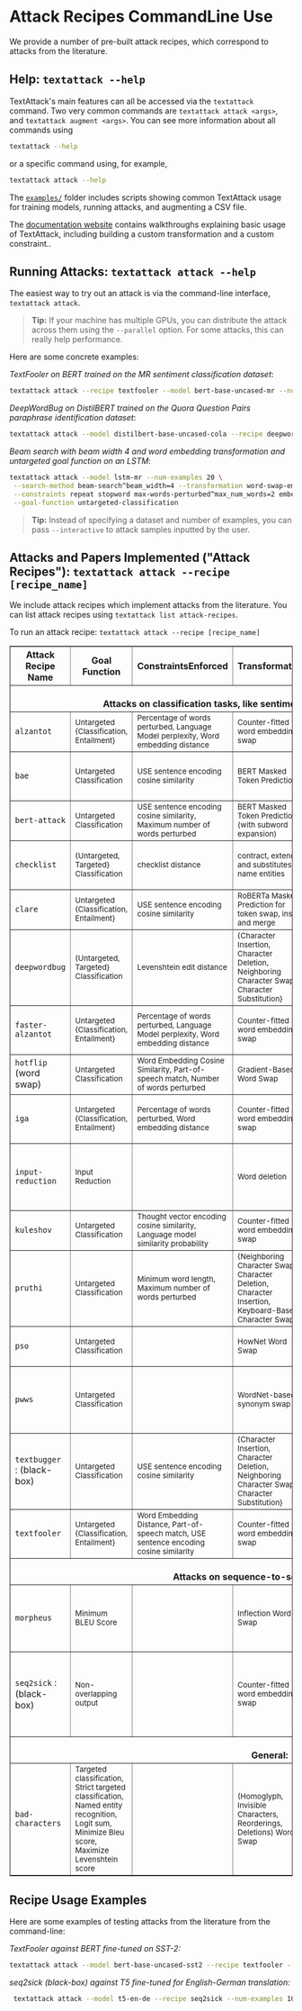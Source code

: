# Attack Recipes CommandLine Use

We provide a number of pre-built attack recipes, which correspond to attacks from the literature.

## Help: `textattack --help`

TextAttack's main features can all be accessed via the `textattack` command. Two very
common commands are `textattack attack <args>`, and `textattack augment <args>`. You can see more
information about all commands using

```bash
textattack --help
```

or a specific command using, for example,

```bash
textattack attack --help
```

The [`examples/`](https://github.com/QData/TextAttack/tree/master/examples) folder includes scripts showing common TextAttack usage for training models, running attacks, and augmenting a CSV file.

The [documentation website](https://textattack.readthedocs.io/en/latest) contains walkthroughs explaining basic usage of TextAttack, including building a custom transformation and a custom constraint..

## Running Attacks: `textattack attack --help`

The easiest way to try out an attack is via the command-line interface, `textattack attack`.

> **Tip:** If your machine has multiple GPUs, you can distribute the attack across them using the `--parallel` option. For some attacks, this can really help performance.

Here are some concrete examples:

_TextFooler on BERT trained on the MR sentiment classification dataset_:

```bash
textattack attack --recipe textfooler --model bert-base-uncased-mr --num-examples 100
```

_DeepWordBug on DistilBERT trained on the Quora Question Pairs paraphrase identification dataset_:

```bash
textattack attack --model distilbert-base-uncased-cola --recipe deepwordbug --num-examples 100
```

_Beam search with beam width 4 and word embedding transformation and untargeted goal function on an LSTM_:

```bash
textattack attack --model lstm-mr --num-examples 20 \
 --search-method beam-search^beam_width=4 --transformation word-swap-embedding \
 --constraints repeat stopword max-words-perturbed^max_num_words=2 embedding^min_cos_sim=0.8 part-of-speech \
 --goal-function untargeted-classification
```

> **Tip:** Instead of specifying a dataset and number of examples, you can pass `--interactive` to attack samples inputted by the user.

## Attacks and Papers Implemented ("Attack Recipes"): `textattack attack --recipe [recipe_name]`

We include attack recipes which implement attacks from the literature. You can list attack recipes using `textattack list attack-recipes`.

To run an attack recipe: `textattack attack --recipe [recipe_name]`

<table  style="width:100%" border="1">
<thead>
<tr class="header">
<th><strong>Attack Recipe Name</strong></th>
<th><strong>Goal Function</strong></th>
<th><strong>ConstraintsEnforced</strong></th>
<th><strong>Transformation</strong></th>
<th><strong>Search Method</strong></th>
<th><strong>Main Idea</strong></th>
</tr>
</thead>
<tbody>
  <tr><td style="text-align: center;" colspan="6"><strong><br>Attacks on classification tasks, like sentiment classification and entailment:<br></strong></td></tr>

<tr>
<td><code>alzantot</code>  <span class="citation" data-cites="Alzantot2018GeneratingNL Jia2019CertifiedRT"></span></td>
<td><sub>Untargeted {Classification, Entailment}</sub></td>
<td><sub>Percentage of words perturbed, Language Model perplexity, Word embedding distance</sub></td>
<td><sub>Counter-fitted word embedding swap</sub></td>
<td><sub>Genetic Algorithm</sub></td>
<td ><sub>from <a href="https://arxiv.org/abs/1804.07998">Generating Natural Language Adversarial Examples" (Alzantot et al., 2018)</a></sub></td>
</tr>
<tr>
<td><code>bae</code> <span class="citation" data-cites="garg2020bae"></span></td>
<td><sub>Untargeted Classification</sub></td>
<td><sub>USE sentence encoding cosine similarity</sub></td>
<td><sub>BERT Masked Token Prediction</sub></td>
<td><sub>Greedy-WIR</sub></td>
<td ><sub>BERT masked language model transformation attack from <a href="https://arxiv.org/abs/2004.01970">"BAE: BERT-based Adversarial Examples for Text Classification" (Garg & Ramakrishnan, 2019)</a>. </td>
</tr>
<tr>
<td><code>bert-attack</code> <span class="citation" data-cites="li2020bertattack"></span></td>
<td><sub>Untargeted Classification</td>
<td><sub>USE sentence encoding cosine similarity, Maximum number of words perturbed</td>
<td><sub>BERT Masked Token Prediction (with subword expansion)</td>
<td><sub>Greedy-WIR</sub></td>
<td ><sub> <a href="https://arxiv.org/abs/2004.09984">"BERT-ATTACK: Adversarial Attack Against BERT Using BERT" (Li et al., 2020)</a></sub></td>
</tr>
<tr>
<td><code>checklist</code> <span class="citation" data-cites="Gao2018BlackBoxGO"></span></td>
<td><sub>{Untargeted, Targeted} Classification</sub></td>
<td><sub>checklist distance</sub></td>
<td><sub>contract, extend, and substitutes name entities</sub></td>
<td><sub>Greedy-WIR</sub></td>
<td ><sub>Invariance testing implemented in CheckList. <a href="https://arxiv.org/abs/2005.04118">"Beyond Accuracy: Behavioral Testing of NLP models with CheckList" (Ribeiro et al., 2020)</a></sub></td>
</tr>
<tr>
<td> <code>clare</code> <span class="citation" data-cites="Alzantot2018GeneratingNL Jia2019CertifiedRT"></span></td>
<td><sub>Untargeted {Classification, Entailment}</sub></td>
<td><sub>USE sentence encoding cosine similarity</sub></td>
<td><sub>RoBERTa Masked Prediction for token swap, insert and merge</sub></td>
<td><sub>Greedy</sub></td>
<td ><sub><a href="https://arxiv.org/abs/2009.07502">"Contextualized Perturbation for Textual Adversarial Attack" (Li et al., 2020)</a></sub></td>
</tr>
<tr>
<td><code>deepwordbug</code> <span class="citation" data-cites="Gao2018BlackBoxGO"></span></td>
<td><sub>{Untargeted, Targeted} Classification</sub></td>
<td><sub>Levenshtein edit distance</sub></td>
<td><sub>{Character Insertion, Character Deletion, Neighboring Character Swap, Character Substitution}</sub></td>
<td><sub>Greedy-WIR</sub></td>
<td ><sub>Greedy replace-1 scoring and multi-transformation character-swap attack, from <a href="https://arxiv.org/abs/1801.04354">"Black-box Generation of Adversarial Text Sequences to Evade Deep Learning Classifiers" (Gao et al., 2018)</a></sub></td>
</tr>
<tr>
<td> <code>faster-alzantot</code> <span class="citation" data-cites="Alzantot2018GeneratingNL Jia2019CertifiedRT"></span></td>
<td><sub>Untargeted {Classification, Entailment}</sub></td>
<td><sub>Percentage of words perturbed, Language Model perplexity, Word embedding distance</sub></td>
<td><sub>Counter-fitted word embedding swap</sub></td>
<td><sub>Genetic Algorithm</sub></td>
<td ><sub>Modified, faster version of the Alzantot et al. genetic algorithm, from <a href="https://arxiv.org/abs/1909.00986">"Certified Robustness to Adversarial Word Substitutions" (Jia et al., 2019)</a></sub></td>
</tr>
<tr>
<td><code>hotflip</code> (word swap) <span class="citation" data-cites="Ebrahimi2017HotFlipWA"></span></td>
<td><sub>Untargeted Classification</sub></td>
<td><sub>Word Embedding Cosine Similarity, Part-of-speech match, Number of words perturbed</sub></td>
<td><sub>Gradient-Based Word Swap</sub></td>
<td><sub>Beam search</sub></td>
<td ><sub>from <a href="https://arxiv.org/abs/1712.06751">"HotFlip: White-Box Adversarial Examples for Text Classification" (Ebrahimi et al., 2017)</a></sub></td>
</tr>
<tr>
<td><code>iga</code> <span class="citation" data-cites="iga-wang2019natural"></span></td>
<td><sub>Untargeted {Classification, Entailment}</sub></td>
<td><sub>Percentage of words perturbed, Word embedding distance</sub></td>
<td><sub>Counter-fitted word embedding swap</sub></td>
<td><sub>Genetic Algorithm</sub></td>
<td ><sub>Improved genetic algorithm -based word substitution, from <a href="https://arxiv.org/abs/1909.06723">"Natural Language Adversarial Attacks and Defenses in Word Level" (Wang et al., 2019)</a></sub></td>
</tr>
<tr>
<td><code>input-reduction</code> <span class="citation" data-cites="feng2018pathologies"></span></td>
<td><sub>Input Reduction</sub></td>
<td></td>
<td><sub>Word deletion</sub></td>
<td><sub>Greedy-WIR</sub></td>
<td ><sub>Greedy attack with word importance ranking, reducing the input while maintaining the prediction through word importance ranking, from <a href="https://arxiv.org/pdf/1804.07781.pdf">"Pathologies of Neural Models Make Interpretation Difficult" (Feng et al., 2018)</a></sub></td>
</tr>
<tr>
<td><code>kuleshov</code> <span class="citation" data-cites="Kuleshov2018AdversarialEF"></span></td>
<td><sub>Untargeted Classification</sub></td>
<td><sub>Thought vector encoding cosine similarity, Language model similarity probability</sub></td>
<td><sub>Counter-fitted word embedding swap</sub></td>
<td><sub>Greedy word swap</sub></td>
<td ><sub>From <a href="https://openreview.net/pdf?id=r1QZ3zbAZ">"Adversarial Examples for Natural Language Classification Problems" (Kuleshov et al., 2018</a> </sub></td>
</tr>
<tr>
<td><code>pruthi</code> <span class="citation" data-cites="pruthi2019combating"></span></td>
<td><sub>Untargeted Classification</sub></td>
<td><sub>Minimum word length, Maximum number of words perturbed</sub></td>
<td><sub>{Neighboring Character Swap, Character Deletion, Character Insertion, Keyboard-Based Character Swap}</sub></td>
<td><sub>Greedy search</sub></td>
<td ><sub>simulates common typos, from <a href="https://arxiv.org/abs/1905.11268">"Combating Adversarial Misspellings with Robust Word Recognition" (Pruthi et al., 2019)</a> </sub></td>
</tr>
<tr>
<td><code>pso</code> <span class="citation" data-cites="pso-zang-etal-2020-word"></span></td>
<td><sub>Untargeted Classification</sub></td>
<td></td>
<td><sub>HowNet Word Swap</sub></td>
<td><sub>Particle Swarm Optimization</sub></td>
<td ><sub>From <a href="https://www.aclweb.org/anthology/2020.acl-main.540/">"Word-level Textual Adversarial Attacking as Combinatorial Optimization" (Zang et al., 2020)</a></sub></td>
</tr>
<tr>
<td><code>pwws</code> <span class="citation" data-cites="pwws-ren-etal-2019-generating"></span></td>
<td><sub>Untargeted Classification</sub></td>
<td></td>
<td><sub>WordNet-based synonym swap</sub></td>
<td><sub>Greedy-WIR (saliency)</sub></td>
<td ><sub>Greedy attack with word importance ranking based on word saliency and synonym swap scores, from <a href="https://www.aclweb.org/anthology/P19-1103/">"Generating Natural Language Adversarial Examples through Probability Weighted Word Saliency" (Ren et al., 2019)</a></sub> </td>
</tr>
<tr>
<td><code>textbugger</code> : (black-box) <span class="citation" data-cites="Li2019TextBuggerGA"></span></td>
<td><sub>Untargeted Classification</sub></td>
<td><sub>USE sentence encoding cosine similarity</sub></td>
<td><sub>{Character Insertion, Character Deletion, Neighboring Character Swap, Character Substitution}</sub></td>
<td><sub>Greedy-WIR</sub></td>
<td ><sub>From <a href="https://arxiv.org/abs/1812.05271">"TextBugger: Generating Adversarial Text Against Real-world Applications" (Li et al., 2018)</a></sub></td>
</tr>
<tr>
<td><code>textfooler</code> <span class="citation" data-cites="Jin2019TextFooler"></span></td>
<td><sub>Untargeted {Classification, Entailment}</sub></td>
<td><sub>Word Embedding Distance, Part-of-speech match, USE sentence encoding cosine similarity</sub></td>
<td><sub>Counter-fitted word embedding swap</sub></td>
<td><sub>Greedy-WIR</sub></td>
<td ><sub>Greedy attack with word importance ranking, from <a href="https://arxiv.org/abs/1907.11932">"Is Bert Really Robust?" (Jin et al., 2019)</a></sub> </td>
</tr>

<tr><td style="text-align: center;" colspan="6"><strong><br>Attacks on sequence-to-sequence models: <br></strong></td></tr>

<tr>
<td><code>morpheus</code> <span class="citation" data-cites="morpheus-tan-etal-2020-morphin"></span></td>
<td><sub>Minimum BLEU Score</sub> </td>
<td></td>
<td><sub>Inflection Word Swap</sub> </td>
<td><sub>Greedy search</sub> </td>
<td ><sub>Greedy to replace words with their inflections with the goal of minimizing BLEU score, from <a href="https://www.aclweb.org/anthology/2020.acl-main.263.pdf">"It’s Morphin’ Time! Combating Linguistic Discrimination with Inflectional Perturbations" (Tan et al., 2020)</a></sub> </td>
</tr>

</tr>
<tr>
<td><code>seq2sick</code> :(black-box) <span class="citation" data-cites="cheng2018seq2sick"></span></td>
<td><sub>Non-overlapping output</sub> </td>
<td></td>
<td><sub>Counter-fitted word embedding swap</sub> </td>
<td><sub>Greedy-WIR</sub></td>
<td ><sub>Greedy attack with goal of changing every word in the output translation. Currently implemented as black-box with plans to change to white-box as done in paper, from <a href="https://arxiv.org/abs/1803.01128">"Seq2Sick: Evaluating the Robustness of Sequence-to-Sequence Models with Adversarial Examples" (Cheng et al., 2018)</a></sub>  </td>
</tr>

<tr><td style="text-align: center;" colspan="6"><strong><br>General: <br></strong></td></tr>

<tr>
<td><code>bad-characters</code> <span class="citation" data-cites=""></span></td>
<td><sub>Targeted classification, Strict targeted classification, Named entity recognition, Logit sum, Minimize Bleu score, Maximize Levenshtein score</sub> </td>
<td></td>
<td><sub>(Homoglyph, Invisible Characters, Reorderings, Deletions) Word Swap</sub> </td>
<td><sub>DifferentialEvolution</sub></td>
<td ><sub> (["Bad Characters: Imperceptible NLP Attacks" (Boucher et al., 2021)](https://arxiv.org/abs/2106.09898)) </sub>  </td>
</tr>

</tbody>
</font>
</table>

## Recipe Usage Examples

Here are some examples of testing attacks from the literature from the command-line:

_TextFooler against BERT fine-tuned on SST-2:_

```bash
textattack attack --model bert-base-uncased-sst2 --recipe textfooler --num-examples 10
```

_seq2sick (black-box) against T5 fine-tuned for English-German translation:_

```bash
 textattack attack --model t5-en-de --recipe seq2sick --num-examples 100
```
